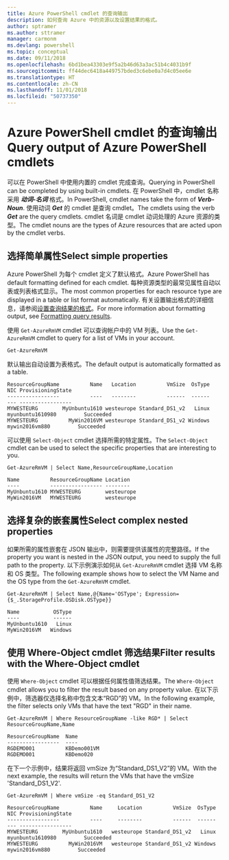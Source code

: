 ```yaml
---
title: Azure PowerShell cmdlet 的查询输出
description: 如何查询 Azure 中的资源以及设置结果的格式。
author: sptramer
ms.author: sttramer
manager: carmonm
ms.devlang: powershell
ms.topic: conceptual
ms.date: 09/11/2018
ms.openlocfilehash: 6bd1bea43303e9f5a2b46d63a3ac51b4c4031b9f
ms.sourcegitcommit: ff44dec6418a449757bded3c6ebe0a7d4c05ee6e
ms.translationtype: HT
ms.contentlocale: zh-CN
ms.lasthandoff: 11/01/2018
ms.locfileid: "50737350"
---
```

# <a name="query-output-of-azure-powershell-cmdlets"></a><span data-ttu-id="f09b4-103">Azure PowerShell cmdlet 的查询输出</span><span class="sxs-lookup"><span data-stu-id="f09b4-103">Query output of Azure PowerShell cmdlets</span></span>

<span data-ttu-id="f09b4-104">可以在 PowerShell 中使用内置的 cmdlet 完成查询。</span><span class="sxs-lookup"><span data-stu-id="f09b4-104">Querying in PowerShell can be completed by using built-in cmdlets.</span></span> <span data-ttu-id="f09b4-105">在 PowerShell 中，cmdlet 名称采用 **_动词-名词_** 格式。</span><span class="sxs-lookup"><span data-stu-id="f09b4-105">In PowerShell, cmdlet names take the form of **_Verb-Noun_**.</span></span> <span data-ttu-id="f09b4-106">使用动词 **_Get_** 的 cmdlet 是查询 cmdlet。</span><span class="sxs-lookup"><span data-stu-id="f09b4-106">The cmdlets using the verb **_Get_** are the query cmdlets.</span></span> <span data-ttu-id="f09b4-107">cmdlet 名词是 cmdlet 动词处理的 Azure 资源的类型。</span><span class="sxs-lookup"><span data-stu-id="f09b4-107">The cmdlet nouns are the types of Azure resources that are acted upon by the cmdlet verbs.</span></span>

## <a name="select-simple-properties"></a><span data-ttu-id="f09b4-108">选择简单属性</span><span class="sxs-lookup"><span data-stu-id="f09b4-108">Select simple properties</span></span>

<span data-ttu-id="f09b4-109">Azure PowerShell 为每个 cmdlet 定义了默认格式。</span><span class="sxs-lookup"><span data-stu-id="f09b4-109">Azure PowerShell has default formatting defined for each cmdlet.</span></span> <span data-ttu-id="f09b4-110">每种资源类型的最常见属性自动以表或列表格式显示。</span><span class="sxs-lookup"><span data-stu-id="f09b4-110">The most common properties for each resource type are displayed in a table or list format automatically.</span></span> <span data-ttu-id="f09b4-111">有关设置输出格式的详细信息，请参阅[设置查询结果的格式](formatting-output.md)。</span><span class="sxs-lookup"><span data-stu-id="f09b4-111">For more information about formatting output, see [Formatting query results](formatting-output.md).</span></span>

<span data-ttu-id="f09b4-112">使用 `Get-AzureRmVM` cmdlet 可以查询帐户中的 VM 列表。</span><span class="sxs-lookup"><span data-stu-id="f09b4-112">Use the `Get-AzureRmVM` cmdlet to query for a list of VMs in your account.</span></span>

```azurepowershell-interactive
Get-AzureRmVM
```

<span data-ttu-id="f09b4-113">默认输出自动设置为表格式。</span><span class="sxs-lookup"><span data-stu-id="f09b4-113">The default output is automatically formatted as a table.</span></span>

```output
ResourceGroupName          Name   Location          VmSize  OsType              NIC ProvisioningState
-----------------          ----   --------          ------  ------              --- -----------------
MYWESTEURG        MyUnbuntu1610 westeurope Standard_DS1_v2   Linux myunbuntu1610980         Succeeded
MYWESTEURG          MyWin2016VM westeurope Standard_DS1_v2 Windows   mywin2016vm880         Succeeded
```

<span data-ttu-id="f09b4-114">可以使用 `Select-Object` cmdlet 选择所需的特定属性。</span><span class="sxs-lookup"><span data-stu-id="f09b4-114">The `Select-Object` cmdlet can be used to select the specific properties that are interesting to you.</span></span>

```azurepowershell-interactive
Get-AzureRmVM | Select Name,ResourceGroupName,Location
```

```output
Name          ResourceGroupName Location
----          ----------------- --------
MyUnbuntu1610 MYWESTEURG        westeurope
MyWin2016VM   MYWESTEURG        westeurope
```

## <a name="select-complex-nested-properties"></a><span data-ttu-id="f09b4-115">选择复杂的嵌套属性</span><span class="sxs-lookup"><span data-stu-id="f09b4-115">Select complex nested properties</span></span>

<span data-ttu-id="f09b4-116">如果所需的属性嵌套在 JSON 输出中，则需要提供该属性的完整路径。</span><span class="sxs-lookup"><span data-stu-id="f09b4-116">If the property you want is nested in the JSON output, you need to supply the full path to the property.</span></span> <span data-ttu-id="f09b4-117">以下示例演示如何从 `Get-AzureRmVM` cmdlet 选择 VM 名称和 OS 类型。</span><span class="sxs-lookup"><span data-stu-id="f09b4-117">The following example shows how to select the VM Name and the OS type from the `Get-AzureRmVM` cmdlet.</span></span>

```azurepowershell-interactive
Get-AzureRmVM | Select Name,@{Name='OSType'; Expression={$_.StorageProfile.OSDisk.OSType}}
```

```output
Name           OSType
----           ------
MyUnbuntu1610   Linux
MyWin2016VM   Windows
```

## <a name="filter-results-with-the-where-object-cmdlet"></a><span data-ttu-id="f09b4-118">使用 Where-Object cmdlet 筛选结果</span><span class="sxs-lookup"><span data-stu-id="f09b4-118">Filter results with the Where-Object cmdlet</span></span>

<span data-ttu-id="f09b4-119">使用 `Where-Object` cmdlet 可以根据任何属性值筛选结果。</span><span class="sxs-lookup"><span data-stu-id="f09b4-119">The `Where-Object` cmdlet allows you to filter the result based on any property value.</span></span> <span data-ttu-id="f09b4-120">在以下示例中，筛选器仅选择名称中包含文本“RGD”的 VM。</span><span class="sxs-lookup"><span data-stu-id="f09b4-120">In the following example, the filter selects only VMs that have the text "RGD" in their name.</span></span>

```azurepowershell-interactive
Get-AzureRmVM | Where ResourceGroupName -like RGD* | Select ResourceGroupName,Name
```

```output
ResourceGroupName  Name
-----------------  ----
RGDEMO001          KBDemo001VM
RGDEMO001          KBDemo020
```

<span data-ttu-id="f09b4-121">在下一个示例中，结果将返回 vmSize 为“Standard_DS1_V2”的 VM。</span><span class="sxs-lookup"><span data-stu-id="f09b4-121">With the next example, the results will return the VMs that have the vmSize 'Standard_DS1_V2'.</span></span>

```azurepowershell-interactive
Get-AzureRmVM | Where vmSize -eq Standard_DS1_V2
```

```output
ResourceGroupName          Name     Location          VmSize  OsType              NIC ProvisioningState
-----------------          ----     --------          ------  ------              --- -----------------
MYWESTEURG        MyUnbuntu1610   westeurope Standard_DS1_v2   Linux myunbuntu1610980         Succeeded
MYWESTEURG          MyWin2016VM   westeurope Standard_DS1_v2 Windows   mywin2016vm880         Succeeded
```